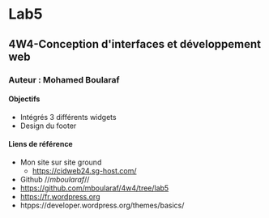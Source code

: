 # Lab5
## 4W4-Conception d'interfaces et développement web
### Auteur : Mohamed Boularaf

####    Objectifs
- Intégrés 3 différents widgets
- Design du footer 
#### Liens de référence 
- Mon site sur site ground
    - https://cidweb24.sg-host.com/
- Github //*mboularaf*//
- https://github.com/mboularaf/4w4/tree/lab5
- https://fr.wordpress.org
- htpps://developer.wordpress.org/themes/basics/ 